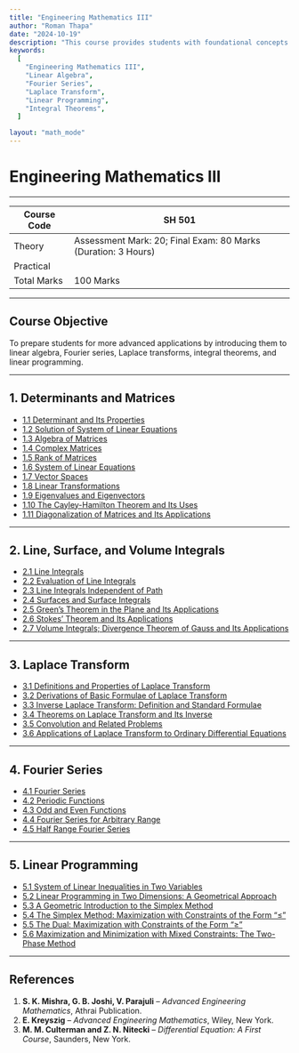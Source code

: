 ```yaml
---
title: "Engineering Mathematics III"
author: "Roman Thapa"
date: "2024-10-19"
description: "This course provides students with foundational concepts in linear algebra, Fourier series, Laplace transforms, integral theorems, and linear programming."
keywords:
  [
    "Engineering Mathematics III",
    "Linear Algebra",
    "Fourier Series",
    "Laplace Transform",
    "Linear Programming",
    "Integral Theorems",
  ]

layout: "math_mode"
---
```


# Engineering Mathematics III

---

| Course Code | SH 501                                                        |
| ----------- | ------------------------------------------------------------- |
| Theory      | Assessment Mark: 20; Final Exam: 80 Marks (Duration: 3 Hours) |
| Practical   |                                                               |
| Total Marks | 100 Marks                                                     |

---

## Course Objective

To prepare students for more advanced applications by introducing them to linear algebra, Fourier series, Laplace transforms, integral theorems, and linear programming.

---

## 1. Determinants and Matrices

- [1.1 Determinant and Its Properties](/path/to/subtopic1.1/)
- [1.2 Solution of System of Linear Equations](/path/to/subtopic1.2/)
- [1.3 Algebra of Matrices](/path/to/subtopic1.3/)
- [1.4 Complex Matrices](/path/to/subtopic1.4/)
- [1.5 Rank of Matrices](/path/to/subtopic1.5/)
- [1.6 System of Linear Equations](/path/to/subtopic1.6/)
- [1.7 Vector Spaces](/path/to/subtopic1.7/)
- [1.8 Linear Transformations](/path/to/subtopic1.8/)
- [1.9 Eigenvalues and Eigenvectors](/path/to/subtopic1.9/)
- [1.10 The Cayley-Hamilton Theorem and Its Uses](/path/to/subtopic1.10/)
- [1.11 Diagonalization of Matrices and Its Applications](/path/to/subtopic1.11/)

---

## 2. Line, Surface, and Volume Integrals

- [2.1 Line Integrals](/path/to/subtopic2.1/)
- [2.2 Evaluation of Line Integrals](/path/to/subtopic2.2/)
- [2.3 Line Integrals Independent of Path](/path/to/subtopic2.3/)
- [2.4 Surfaces and Surface Integrals](/path/to/subtopic2.4/)
- [2.5 Green’s Theorem in the Plane and Its Applications](/path/to/subtopic2.5/)
- [2.6 Stokes’ Theorem and Its Applications](/path/to/subtopic2.6/)
- [2.7 Volume Integrals; Divergence Theorem of Gauss and Its Applications](/path/to/subtopic2.7/)

---

## 3. Laplace Transform

- [3.1 Definitions and Properties of Laplace Transform](/path/to/subtopic3.1/)
- [3.2 Derivations of Basic Formulae of Laplace Transform](/path/to/subtopic3.2/)
- [3.3 Inverse Laplace Transform: Definition and Standard Formulae](/path/to/subtopic3.3/)
- [3.4 Theorems on Laplace Transform and Its Inverse](/path/to/subtopic3.4/)
- [3.5 Convolution and Related Problems](/path/to/subtopic3.5/)
- [3.6 Applications of Laplace Transform to Ordinary Differential Equations](/path/to/subtopic3.6/)

---

## 4. Fourier Series

- [4.1 Fourier Series](/path/to/subtopic4.1/)
- [4.2 Periodic Functions](/path/to/subtopic4.2/)
- [4.3 Odd and Even Functions](/path/to/subtopic4.3/)
- [4.4 Fourier Series for Arbitrary Range](/path/to/subtopic4.4/)
- [4.5 Half Range Fourier Series](/path/to/subtopic4.5/)

---

## 5. Linear Programming

- [5.1 System of Linear Inequalities in Two Variables](/path/to/subtopic5.1/)
- [5.2 Linear Programming in Two Dimensions: A Geometrical Approach](/path/to/subtopic5.2/)
- [5.3 A Geometric Introduction to the Simplex Method](/path/to/subtopic5.3/)
- [5.4 The Simplex Method: Maximization with Constraints of the Form “≤”](/path/to/subtopic5.4/)
- [5.5 The Dual: Maximization with Constraints of the Form “≥”](/path/to/subtopic5.5/)
- [5.6 Maximization and Minimization with Mixed Constraints: The Two-Phase Method](/path/to/subtopic5.6/)

---

## References

1. **S. K. Mishra, G. B. Joshi, V. Parajuli** – _Advanced Engineering Mathematics_, Athrai Publication.
2. **E. Kreyszig** – _Advanced Engineering Mathematics_, Wiley, New York.
3. **M. M. Culterman and Z. N. Nitecki** – _Differential Equation: A First Course_, Saunders, New York.
